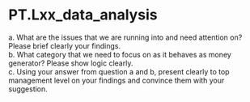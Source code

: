 # PT.Lxx_data_analysis

a. What are the issues that we are running into and need attention on? Please brief clearly your findings. </br>
b. What category that we need to focus on as it behaves as money generator? Please show logic clearly. </br>
c. Using your answer from question a and b, present clearly to top management level on your findings and convince them with your suggestion. </br>
